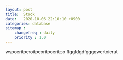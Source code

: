 ```yaml
---
layout: post
title:  Stock
date:   2020-10-06 22:10:10 +0900
categories: database
sitemap :
    changefreq : daily
    priority : 1.0
---
```




wspoeritperoitpeoritpoeritpo
ffggfdgdfgggqwertoierut
